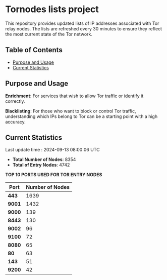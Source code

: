 # Tornodes lists project

This repository provides updated lists of IP addresses associated with Tor relay nodes. The lists are refreshed every 30 minutes to ensure they reflect the most current state of the Tor network.

## Table of Contents

- [Purpose and Usage](#purpose-and-usage)
- [Current Statistics](#current-statistics)


## Purpose and Usage

**Enrichment**: For services that wish to allow Tor traffic or identify it correctly.

**Blacklisting**: For those who want to block or control Tor traffic, understanding which IPs belong to Tor can be a starting point with a high accuracy.

## Current Statistics

Last update time : 2024-09-13 08:00:06 UTC

- **Total Number of Nodes**: 8354
- **Total of Entry Nodes**: 4742

**TOP 10 PORTS USED FOR TOR ENTRY NODES**

| **Port** | **Number of Nodes** |
|------|-----------------|
| **443**   | 1639  |
| **9001**   | 1432  |
| **9000**   | 139  |
| **8443**   | 130  |
| **9002**   | 96  |
| **9100**   | 72  |
| **8080**   | 65  |
| **80**   | 63  |
| **143**   | 51  |
| **9200**   | 42  |

